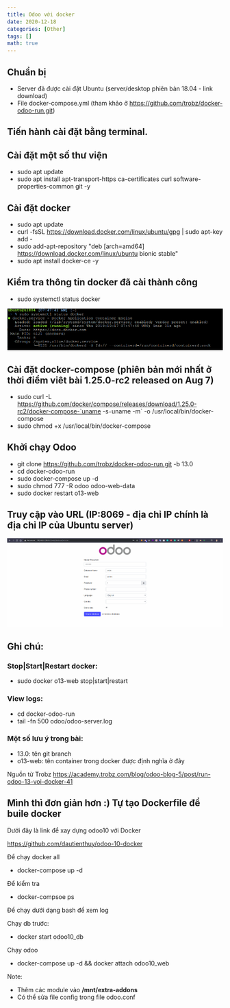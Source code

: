 ```yaml
---
title: Odoo với docker
date: 2020-12-18
categories: [Other]
tags: []
math: true
---
```

## Chuẩn bị

* Server đã được cài đặt Ubuntu (server/desktop phiên bản 18.04 - link download)
* File docker-compose.yml (tham khảo ở <https://github.com/trobz/docker-odoo-run.git>)

## Tiến hành cài đặt bằng terminal.

## Cài đặt một số thư viện

* sudo apt update
* sudo apt install apt-transport-https ca-certificates curl software-properties-common git -y

## Cài đặt docker

* sudo apt update
* curl -fsSL https://download.docker.com/linux/ubuntu/gpg | sudo apt-key add -
* sudo add-apt-repository "deb [arch=amd64] https://download.docker.com/linux/ubuntu bionic stable"
* sudo apt install docker-ce -y

## Kiểm tra thông tin docker đã cài thành công

* sudo systemctl status docker

![](https://raw.githubusercontent.com/vyqyty/vyqyty.github.io/master/assets/img/uploads/docker1.png)

## Cài đặt docker-compose (phiên bản mới nhất ở thời điểm viêt bài 1.25.0-rc2 released on Aug 7)

* sudo curl -L https://github.com/docker/compose/releases/download/1.25.0-rc2/docker-compose-`uname -s`-`uname -m` -o /usr/local/bin/docker-compose
* sudo chmod +x /usr/local/bin/docker-compose

## Khởi chạy Odoo

* git clone <https://github.com/trobz/docker-odoo-run.git> -b 13.0
* cd docker-odoo-run
* sudo docker-compose up -d
* sudo chmod 777 -R odoo odoo-web-data
* sudo docker restart o13-web

## Truy cập vào URL (IP:8069 - địa chỉ IP chính là địa chỉ IP của Ubuntu server)

![](https://raw.githubusercontent.com/vyqyty/vyqyty.github.io/master/assets/img/uploads/docker2.png)

## Ghi chú: 

### Stop|Start|Restart docker:

* sudo docker o13-web stop|start|restart

### View logs:

* cd docker-odoo-run
* tail -fn 500 odoo/odoo-server.log

### Một số lưu ý trong bài:

* 13.0: tên git branch
* o13-web: tên container trong docker được định nghĩa ở đây

Nguồn từ Trobz <https://academy.trobz.com/blog/odoo-blog-5/post/run-odoo-13-voi-docker-41>

## Mình thì đơn giản hơn :) Tự tạo Dockerfile để buile docker

Dưới đây là link để xay dựng odoo10 với Docker

<https://github.com/dautienthuy/odoo-10-docker>

Để chạy docker all

* docker-compose up -d 
 
Để kiểm tra 

* docker-compsoe ps

Để chạy dưới dạng bash để xem log

Chạy db trước:

* docker start odoo10_db

Chạy odoo

* docker-compose up -d && docker attach odoo10_web

Note:

* Thêm các module vào **/mnt/extra-addons**
* Có thể sửa file config trong file odoo.conf

